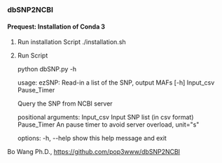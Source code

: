 ### dbSNP2NCBI
#### Prequest: Installation of Conda 3

1. Run installation Script
./installation.sh

2. Run Script

    python dbSNP.py -h

    usage: ezSNP: Read-in a list of the SNP, output MAFs [-h] Input_csv Pause_Timer

    Query the SNP from NCBI server

    positional arguments:
      Input_csv    Input SNP list (in csv format)
      Pause_Timer  An pause timer to avoid server overload, unit="s"

    options:
      -h, --help   show this help message and exit

Bo Wang Ph.D., https://github.com/pop3www/dbSNP2NCBI